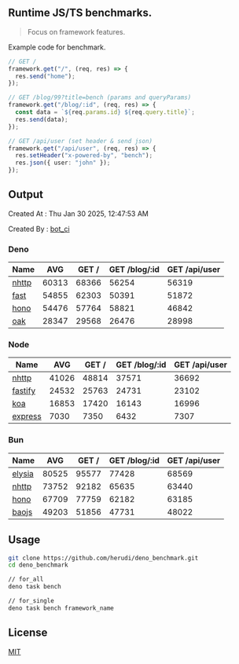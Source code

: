 ## Runtime JS/TS benchmarks.

> Focus on framework features.

Example code for benchmark.
```ts
// GET /
framework.get("/", (req, res) => {
  res.send("home");
});

// GET /blog/99?title=bench (params and queryParams)
framework.get("/blog/:id", (req, res) => {
  const data = `${req.params.id} ${req.query.title}`;
  res.send(data);
});

// GET /api/user (set header & send json)
framework.get("/api/user", (req, res) => {
  res.setHeader("x-powered-by", "bench");
  res.json({ user: "john" });
});
```

## Output
Created At : Thu Jan 30 2025, 12:47:53 AM

Created By : [bot_ci](https://github.com/herudi/deno_benchmarks/commits?author=github-actions%5Bbot%5D)


### Deno
|Name|AVG|GET /|GET /blog/:id|GET /api/user|
|----|----|----|----|----|
|[nhttp](https://github.com/nhttp/nhttp)|60313|68366|56254|56319|
|[fast](https://github.com/danteissaias/fast)|54855|62303|50391|51872|
|[hono](https://github.com/honojs/hono)|54476|57764|58821|46842|
|[oak](https://github.com/oakserver/oak)|28347|29568|26476|28998|
  


### Node
|Name|AVG|GET /|GET /blog/:id|GET /api/user|
|----|----|----|----|----|
|[nhttp](https://github.com/nhttp/nhttp)|41026|48814|37571|36692|
|[fastify](https://github.com/fastify/fastify)|24532|25763|24731|23102|
|[koa](https://github.com/koajs/koa)|16853|17420|16143|16996|
|[express](https://github.com/expressjs/express)|7030|7350|6432|7307|
  


### Bun
|Name|AVG|GET /|GET /blog/:id|GET /api/user|
|----|----|----|----|----|
|[elysia](https://github.com/elysiajs/elysia)|80525|95577|77428|68569|
|[nhttp](https://github.com/nhttp/nhttp)|73752|92182|65635|63440|
|[hono](https://github.com/honojs/hono)|67709|77759|62182|63185|
|[baojs](https://github.com/mattreid1/baojs)|49203|51856|47731|48022|
  



## Usage

```bash
git clone https://github.com/herudi/deno_benchmark.git
cd deno_benchmark

// for_all
deno task bench

// for_single
deno task bench framework_name
```

## License

[MIT](LICENSE)

